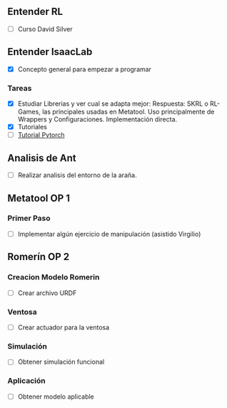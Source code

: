 ## Entender RL
- [ ] Curso David Silver
## Entender IsaacLab
- [X] Concepto general para empezar a programar
### Tareas
- [X] Estudiar Librerias y ver cual se adapta mejor:
        Respuesta: SKRL o RL-Games, las principales usadas en Metatool. Uso principalmente de Wrappers y Configuraciones. Implementación directa.
- [x] Tutoriales
- [ ] [Tutorial Pytorch](https://pytorch.org/tutorials/beginner/basics/intro)

## Analisis de Ant
- [ ] Realizar analisis del entorno de la araña.

## Metatool OP 1
### Primer Paso
- [ ] Implementar algún ejercicio de manipulación (asistido Virgilio)

## Romerín OP 2
### Creacion Modelo Romerin
- [ ] Crear archivo URDF
### Ventosa
- [ ] Crear actuador para la ventosa
### Simulación
- [ ] Obtener simulación funcional
### Aplicación
- [ ] Obtener modelo aplicable